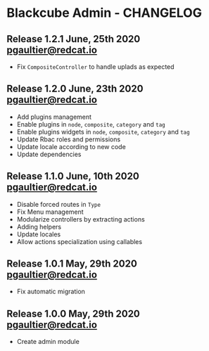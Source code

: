 Blackcube Admin - CHANGELOG 
===========================

Release 1.2.1 June, 25th 2020 <pgaultier@redcat.io>
---------------------------------------------------

 * Fix `CompositeController` to handle uplads as expected

Release 1.2.0 June, 23th 2020 <pgaultier@redcat.io>
---------------------------------------------------

 * Add plugins management
 * Enable plugins in `node`, `composite`, `category` and `tag`
 * Enable plugins widgets in `node`, `composite`, `category` and `tag`
 * Update Rbac roles and permissions
 * Update locale according to new code
 * Update dependencies
 
Release 1.1.0 June, 10th 2020 <pgaultier@redcat.io>
---------------------------------------------------

 * Disable forced routes in `Type`
 * Fix Menu management
 * Modularize controllers by extracting actions
 * Adding helpers
 * Update locales
 * Allow actions specialization using callables
 
Release 1.0.1 May, 29th 2020 <pgaultier@redcat.io>
--------------------------------------------------

 * Fix automatic migration

Release 1.0.0 May, 29th 2020 <pgaultier@redcat.io>
--------------------------------------------------

 * Create admin module

